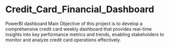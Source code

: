 # Credit_Card_Financial_Dashboard
PowerBI dashboard
Main Objective of this project is to develop a comprehensive credit card weekly dashboard that provides real-time insights into key performance metrics and trends, enabling stakeholders to monitor and analyze credit card operations effectively.
